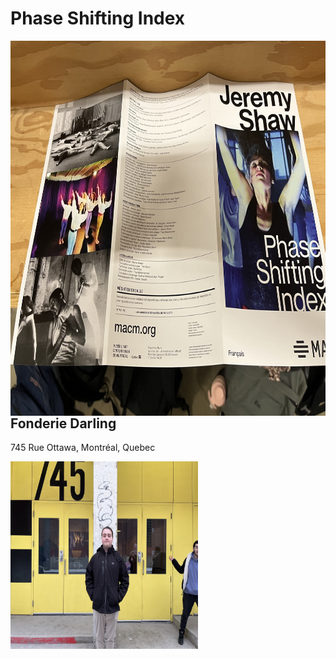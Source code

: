 # Phase Shifting Index
<img align="left" width="600" height="600" src="media/brochure_complete.jpg">

## Fonderie Darling
745 Rue Ottawa, Montréal, Quebec

<img align="left" width="300" height="300" src="media/entrer_fonderie_darling.jpg">
